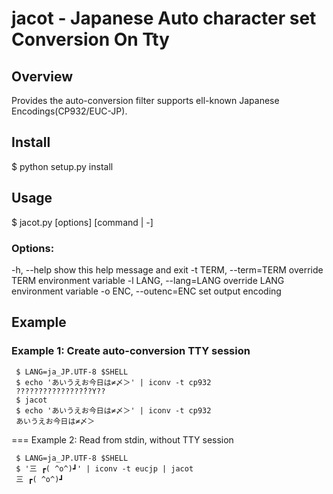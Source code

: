 
jacot - Japanese Auto character set Conversion On Tty
=====================================================

Overview
--------
 Provides the auto-conversion filter supports ell-known Japanese Encodings(CP932/EUC-JP).

Install
-------
 $ python setup.py install

Usage
-----
 $ jacot.py [options] [command | -]

### Options:
  -h, --help            show this help message and exit
  -t TERM, --term=TERM  override TERM environment variable
  -l LANG, --lang=LANG  override LANG environment variable
  -o ENC, --outenc=ENC  set output encoding

Example
------- 

### Example 1: Create auto-conversion TTY session

```
 $ LANG=ja_JP.UTF-8 $SHELL
 $ echo 'あいうえお今日は≠〆＞' | iconv -t cp932
 ???????????????́??Y??
 $ jacot
 $ echo 'あいうえお今日は≠〆＞' | iconv -t cp932
 あいうえお今日は≠〆＞
```

=== Example 2: Read from stdin, without TTY session

```
 $ LANG=ja_JP.UTF-8 $SHELL
 $ '三 ┏( ^o^)┛' | iconv -t eucjp | jacot
 三 ┏( ^o^)┛
```

